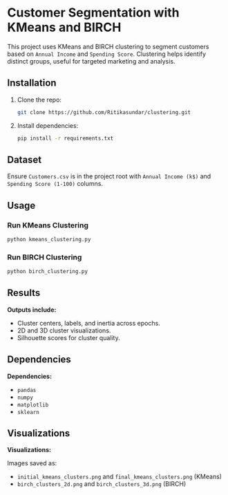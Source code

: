 # Customer Segmentation with KMeans and BIRCH

This project uses KMeans and BIRCH clustering to segment customers based on `Annual Income` and `Spending Score`. Clustering helps identify distinct groups, useful for targeted marketing and analysis.

## Installation

1. Clone the repo:
    ```bash
    git clone https://github.com/Ritikasundar/clustering.git
    ```

2. Install dependencies:
    ```bash
    pip install -r requirements.txt
    ```

## Dataset

Ensure `Customers.csv` is in the project root with `Annual Income (k$)` and `Spending Score (1-100)` columns.

## Usage

### Run KMeans Clustering
```bash
python kmeans_clustering.py
```

### Run BIRCH Clustering
```bash
python birch_clustering.py
```

## Results

**Outputs include:**

* Cluster centers, labels, and inertia across epochs.
* 2D and 3D cluster visualizations.
* Silhouette scores for cluster quality.

## Dependencies

**Dependencies:**

* `pandas`
* `numpy`
* `matplotlib`
* `sklearn`

## Visualizations

**Visualizations:**

Images saved as:

* `initial_kmeans_clusters.png` and `final_kmeans_clusters.png` (KMeans)
* `birch_clusters_2d.png` and `birch_clusters_3d.png` (BIRCH)
